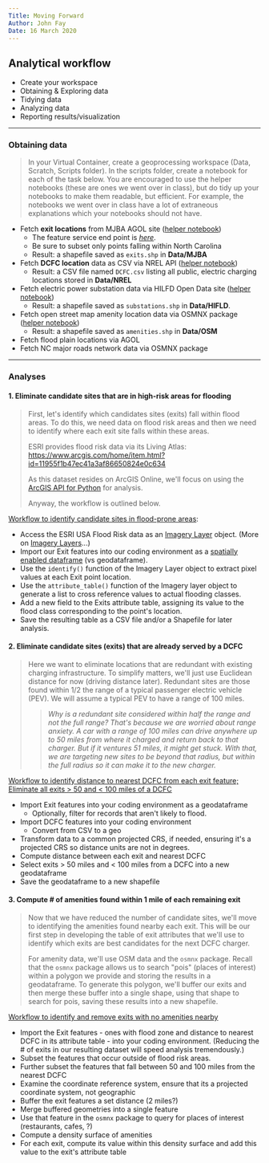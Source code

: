 ```yaml
---
Title: Moving Forward
Author: John Fay
Date: 16 March 2020
---
```


## Analytical workflow

* Create your workspace
* Obtaining & Exploring data
* Tidying data
* Analyzing data
* Reporting results/visualization

---

### Obtaining data

> In your Virtual Container, create a geoprocessing workspace (Data, Scratch, Scripts folder). In the scripts folder, create a notebook for each of the task below. You are encouraged to use the helper notebooks (these are ones we went over in class), but do tidy up your notebooks to make them readable, but efficient. For example, the notebooks we went over in class have a lot of extraneous explanations which your notebooks should not have. 

* Fetch **exit locations** from MJBA AGOL site ([helper notebook](https://nbviewer.jupyter.org/github/DataDevils/FetchingData/blob/master/02a-Fetching-ArcGIS-Online-Services.ipynb))
  * The feature service end point is *[here](https://services7.arcgis.com/fqNd6NEGNf5qzQdv/ArcGIS/rest/services/TCI_NC_exits_2019_06_11_v1/FeatureServer/1)*.
  * Be sure to subset only points falling within North Carolina
  * Result: a shapefile saved as `exits.shp` in **Data/MJBA**
* Fetch **DCFC location** data as CSV via NREL API ([helper notebook](https://nbviewer.jupyter.org/github/DataDevils/FetchingData/blob/master/01-Fetch-NREL-data-via-API.ipynb))
  * Result: a CSV file named `DCFC.csv` listing all  public, electric charging locations stored in **Data/NREL**
* Fetch electric power substation data via HILFD Open Data site ([helper notebook](https://nbviewer.jupyter.org/github/DataDevils/FetchingData/blob/master/02c-Fetching-Data-From-OpenData-Sites.ipynb))
  * Result:  a shapefile saved as `substations.shp` in **Data/HIFLD**. 
* Fetch open street map amenity location data via OSMNX package ([helper notebook](https://nbviewer.jupyter.org/github/DataDevils/FetchingData/blob/master/DEMO-Fetch-NC-Amenities.ipynb))
  * Result: a shapefile saved as `amenities.shp` in **Data/OSM**
* Fetch flood plain locations via AGOL
* Fetch NC major roads network data via OSMNX package

---

### Analyses

#### 1. Eliminate candidate sites that are in high-risk areas for flooding

> First, let's identify which candidates sites (exits) fall within flood areas. To do this, we need data on flood risk areas and then we need to identify where each exit site falls within these areas. 
>
> ESRI provides flood risk data via its Living Atlas: 
> https://www.arcgis.com/home/item.html?id=11955f1b47ec41a3af86650824e0c634 
>
> As this dataset resides on ArcGIS Online, we'll focus on using the [ArcGIS API for Python](https://developers.arcgis.com/python/guide/) for analysis. 
>
> Anyway, the workflow is outlined below. 

<u>Workflow to identify candidate sites in flood-prone areas</u>:

* Access the ESRI USA Flood Risk data as an [Imagery Layer](https://developers.arcgis.com/python/api-reference/arcgis.raster.toc.html#imagerylayer) object. (More on [Imagery Layers](https://developers.arcgis.com/python/guide/using-imagery-layers/)...)
* Import our Exit features into our coding environment as a [spatially enabled dataframe](https://developers.arcgis.com/python/guide/introduction-to-the-spatially-enabled-dataframe/) (vs geodataframe).
* Use the `identify()` function of the Imagery Layer object to extract pixel values at each Exit point location.
* Use the `attribute_table()` function of the Imagery layer object to generate a list to cross reference values to actual flooding classes.
* Add a new field to the Exits attribute table, assigning its value to the flood class corresponding to the point's location.
* Save the resulting table as a CSV file and/or a Shapefile for later analysis.



#### 2. Eliminate candidate sites (exits) that are already served by a DCFC

> Here we want to eliminate locations that are redundant with existing charging infrastructure. To simplify matters, we'll just use Euclidean distance for now (driving distance later). Redundant sites are those found within 1/2 the range of a typical passenger electric vehicle (PEV). We will assume a typical PEV to have a range of 100 miles. 
>
> > *Why is a redundant site considered within half the range and not the full range? That's because we are worried about range anxiety. A car with a range of 100 miles can drive anywhere up to 50 miles from where it charged and return back to that charger. But if it ventures 51 miles, it might get stuck. With that, we are targeting new sites to be beyond that radius, but within the full radius so it can make it to the new charger.*  

<u>Workflow to identify distance to nearest DCFC from each exit feature; Eliminate all exits > 50 and < 100 miles of a DCFC</u>

* Import Exit features into your coding environment as a geodataframe
  * Optionally, filter for records that aren't likely to flood.
* Import DCFC features into your coding environment
  * Convert from CSV to a geo
* Transform data to a common projected CRS, if needed, ensuring it's a projected CRS so distance units are not in degrees.
* Compute distance between each exit and nearest DCFC
* Select exits > 50 miles and < 100 miles from a DCFC into a new geodataframe
* Save the geodataframe to a new shapefile



#### 3. Compute # of amenities found within 1 mile of each remaining exit

> Now that we have reduced the number of candidate sites, we'll move to identifying the amenities found nearby each exit. This will be our first step in developing the table of exit attributes that we'll use to identify which exits are best candidates for the next DCFC charger. 
>
> For amenity data, we'll use OSM data and the `osmnx` package. Recall that the `osmnx` package allows us to search "pois" (places of interest) within a polygon we provide and storing the results in a geodataframe. To generate this polygon, we'll buffer our exits and then merge these buffer into a single shape, using that shape to search for pois, saving these results into a new shapefile.

<u>Workflow to identify and remove exits with no amenities nearby</u>

* Import the Exit features - ones with flood zone and distance to nearest DCFC in its attribute table - into your coding environment. (Reducing the # of exits in our resulting dataset will speed analysis tremendously.)
* Subset the features that occur outside of flood risk areas.
* Further subset the features that fall between 50 and 100 miles from the nearest DCFC
* Examine the coordinate reference system, ensure that its a projected coordinate system, not geographic
* Buffer the exit features a set distance (2 miles?)
* Merge buffered geometries into a single feature
* Use that feature in the `osmnx` package to query for places of interest (restaurants, cafes, ?)
* Compute a density surface of amenities
* For each exit, compute its value within this density surface and add this value to the exit's attribute table

